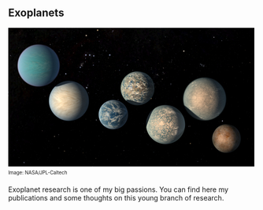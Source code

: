 ## Exoplanets

![image alt title](/images/small/Trappist.jpg)
<sub><sup>Image: NASA/JPL-Caltech</sup></sub> 

Exoplanet research is one of my big passions. You can find here my publications and some thoughts on this young branch of research. 
